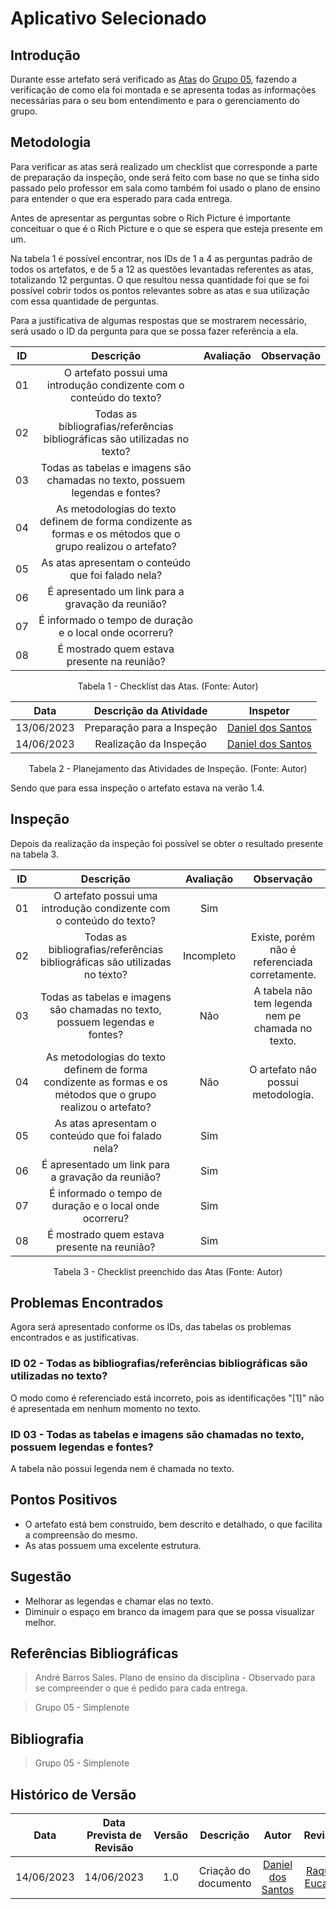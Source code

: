 # Aplicativo Selecionado

## Introdução
Durante esse artefato será verificado as [Atas](https://requisitos-de-software.github.io/2023.1-Simplenote/atas/) do  [Grupo 05](https://requisitos-de-software.github.io/2023.1-Simplenote/), fazendo a verificação de como ela foi montada e se apresenta todas as informações necessárias para o seu bom entendimento e para o gerenciamento do grupo.

## Metodologia
Para verificar as atas será realizado um checklist que corresponde a parte de preparação da inspeção, onde será feito com base no que se tinha sido passado pelo professor em sala como também foi usado o plano de ensino para entender o que era esperado para cada entrega.

Antes de apresentar as perguntas sobre o Rich Picture é importante conceituar o que é o Rich Picture e o que se espera que esteja presente em um.

Na tabela 1 é possível encontrar, nos IDs de 1 a 4 as perguntas padrão de todos os artefatos, e de 5 a 12 as questões levantadas referentes as atas, totalizando 12 perguntas. O que resultou nessa quantidade foi que se foi possível cobrir todos os pontos relevantes sobre as atas e sua utilização com essa quantidade de perguntas.

Para a justificativa de algumas respostas que se mostrarem necessário, será usado o ID da pergunta para que se possa fazer referência a ela.

<center>

|  ID  | Descrição | Avaliação | Observação |
| :--: | :-------: | :-------: | :--------: |
|  01  | O artefato possui uma introdução condizente com o conteúdo do texto? |||
|  02  | Todas as bibliografias/referências bibliográficas são utilizadas no texto? |||
|  03  | Todas as tabelas e imagens são chamadas no texto, possuem legendas e fontes? |||
|  04  | As metodologias do texto definem de forma condizente as formas e os métodos que o grupo realizou o artefato? |||
|  05  | As atas apresentam o conteúdo que foi falado nela? |||
|  06  | É apresentado um link para a gravação da reunião? |||
|  07  | É informado o tempo de duração e o local onde ocorreru? |||
|  08  | É mostrado quem estava presente na reunião? |||

<p>Tabela 1 - Checklist das Atas. (Fonte: Autor)</p>

</center>


<center>

| Data | Descrição da Atividade | Inspetor |
| :--: | :--------------------: | :------: |
| 13/06/2023 | Preparação para a Inspeção | [Daniel dos Santos](https://github.com/daniel-de-sousa) |
| 14/06/2023 | Realização da Inspeção | [Daniel dos Santos](https://github.com/daniel-de-sousa) |

<p>Tabela 2 - Planejamento das Atividades de Inspeção. (Fonte: Autor)</p>

</center>

Sendo que para essa inspeção o artefato estava na verão 1.4.

## Inspeção
Depois da realização da inspeção foi possível se obter o resultado presente na tabela 3.

<center>

|  ID  | Descrição | Avaliação | Observação |
| :--: | :-------: | :-------: | :--------: |
|  01  | O artefato possui uma introdução condizente com o conteúdo do texto? | Sim ||
|  02  | Todas as bibliografias/referências bibliográficas são utilizadas no texto? | Incompleto | Existe, porém não é referenciada corretamente. |
|  03  | Todas as tabelas e imagens são chamadas no texto, possuem legendas e fontes? | Não | A tabela não tem legenda nem pe chamada no texto. |
|  04  | As metodologias do texto definem de forma condizente as formas e os métodos que o grupo realizou o artefato? | Não | O artefato não possui metodologia. |
|  05  | As atas apresentam o conteúdo que foi falado nela? | Sim ||
|  06  | É apresentado um link para a gravação da reunião? | Sim ||
|  07  | É informado o tempo de duração e o local onde ocorreru? | Sim ||
|  08  | É mostrado quem estava presente na reunião? | Sim ||


<p>Tabela 3 - Checklist preenchido das Atas (Fonte: Autor)</p>

</center>

## Problemas Encontrados
Agora será apresentado conforme os IDs, das tabelas os problemas encontrados e as justificativas.

### ID 02 - Todas as bibliografias/referências bibliográficas são utilizadas no texto?
O modo como é referenciado está incorreto, pois as identificações "[1]" não é apresentada em nenhum momento no texto.

### ID 03 - Todas as tabelas e imagens são chamadas no texto, possuem legendas e fontes?
A tabela não possui legenda nem é chamada no texto.

## Pontos Positivos

* O artefato está bem construído, bem descrito e detalhado, o que facilita a compreensão do mesmo.
* As atas possuem uma excelente estrutura.


## Sugestão

* Melhorar as legendas e chamar elas no texto.
* Diminuir o espaço em branco da imagem para que se possa visualizar melhor.


## Referências Bibliográficas

> André Barros Sales. Plano de ensino da disciplina - Observado para se compreender o que é pedido para cada entrega.

> Grupo 05 - Simplenote

## Bibliografia

> Grupo 05 - Simplenote

## Histórico de Versão
|    Data    | Data Prevista de Revisão | Versão |      Descrição       |                                 Autor                                  |               Revisor               |
| :--------: | :----------------------: | :----: | :------------------: | :--------------------------------------------------------------------: | :---------------------------------: |
| 14/06/2023 |        14/06/2023        |  1.0   | Criação do documento | [Daniel dos Santos](https://github.com/daniel-de-sousa) | [Raquel Eucaria](https://github.com/raqueleucaria) |